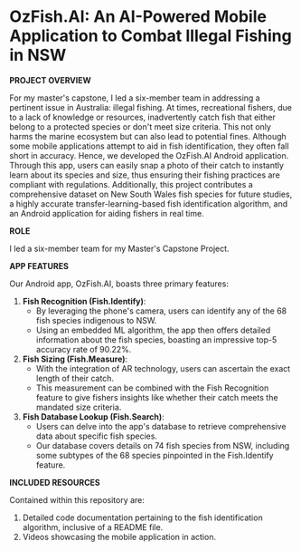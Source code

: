 # OzFish.AI: An AI-Powered Mobile Application to Combat Illegal Fishing in NSW
**PROJECT OVERVIEW**

For my master's capstone, I led a six-member team in addressing a pertinent issue in Australia: illegal fishing. At times, recreational fishers, due to a lack of knowledge or resources, inadvertently catch fish that either belong to a protected species or don't meet size criteria. This not only harms the marine ecosystem but can also lead to potential fines. Although some mobile applications attempt to aid in fish identification, they often fall short in accuracy. Hence, we developed the OzFish.AI Android application. Through this app, users can easily snap a photo of their catch to instantly learn about its species and size, thus ensuring their fishing practices are compliant with regulations. Additionally, this project contributes a comprehensive dataset on New South Wales fish species for future studies, a highly accurate transfer-learning-based fish identification algorithm, and an Android application for aiding fishers in real time.

**ROLE**

I led a six-member team for my Master's Capstone Project. 

**APP FEATURES**

Our Android app, OzFish.AI, boasts three primary features:
1. **Fish Recognition (Fish.Identify)**:
	- By leveraging the phone's camera, users can identify any of the 68 fish species indigenous to NSW.
	- Using an embedded ML algorithm, the app then offers detailed information about the fish species, boasting an impressive top-5 accuracy rate of 90.22%.
2. **Fish Sizing (Fish.Measure)**:
	- With the integration of AR technology, users can ascertain the exact length of their catch.
	- This measurement can be combined with the Fish Recognition feature to give fishers insights like whether their catch meets the mandated size criteria.
3. **Fish Database Lookup (Fish.Search)**:
	- Users can delve into the app's database to retrieve comprehensive data about specific fish species.
	- Our database covers details on 74 fish species from NSW, including some subtypes of the 68 species pinpointed in the Fish.Identify feature.

**INCLUDED RESOURCES**

Contained within this repository are:
1. Detailed code documentation pertaining to the fish identification algorithm, inclusive of a README file.
2. Videos showcasing the mobile application in action.
